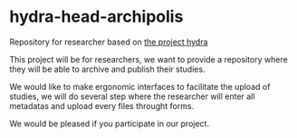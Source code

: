 hydra-head-archipolis
=====================

Repository for researcher based on <a href="https://github.com/projecthydra">the project hydra</a>


This project will be for researchers, we want to provide a repository where they will be able to archive and publish their studies.

We would like to make ergonomic interfaces to facilitate the upload of studies, we will do several step where the researcher will enter all metadatas and upload every files throught forms.

We would be pleased if you participate in our project.

